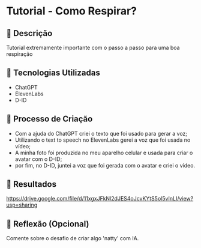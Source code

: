 # Tutorial - Como Respirar?

## 📒 Descrição
Tutorial extremamente importante com o passo a passo para uma boa respiração

## 🤖 Tecnologias Utilizadas
- ChatGPT
- ElevenLabs
- D-ID

## 🧐 Processo de Criação
- Com a ajuda do ChatGPT criei o texto que foi usado para gerar a voz;
- Utilizando o text to speech no ElevenLabs gerei a voz que foi usada no vídeo;
- A minha foto foi produzida no meu aparelho celular e usada para criar o avatar com o D-ID;
- por fim, no D-ID, juntei a voz que foi gerada com o avatar e criei o vídeo.  

## 🚀 Resultados
https://drive.google.com/file/d/11xgxJFkNl2dJES4oJcvKYtS5ol5vInLI/view?usp=sharing

## 💭 Reflexão (Opcional)
Comente sobre o desafio de criar algo 'natty' com IA.

